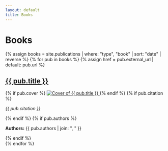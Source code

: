 ```yaml
---
layout: default
title: Books
---
```


# Books

<div class="book-grid">
  {% assign books = site.publications
     | where: "type", "book"
     | sort: "date" | reverse %}
  {% for pub in books %}
    {% assign href = pub.external_url | default: pub.url %}
    <div class="book-card">
      <h2 class="book-title">
        <a href="{{ href }}" target="_blank" rel="noopener">
          {{ pub.title }}
        </a>
      </h2>
      {% if pub.cover %}
        <a href="{{ href }}" target="_blank" rel="noopener">
          <img src="{{ pub.cover | relative_url }}"
               alt="Cover of {{ pub.title }}"
               class="book-cover" />
        </a>
      {% endif %}
      {% if pub.citation %}
        <p class="book-citation"><em>{{ pub.citation }}</em></p>
      {% endif %}
      {% if pub.authors %}
        <p class="book-authors">
          <strong>Authors:</strong> {{ pub.authors | join: ", " }}
        </p>
      {% endif %}
    </div>
  {% endfor %}
</div>
